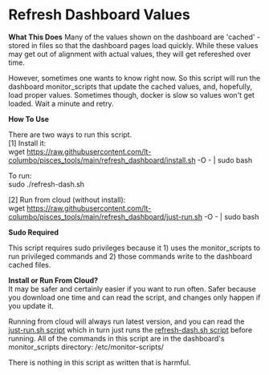 # Refresh Dashboard Values

**What This Does**
Many of the values shown on the dashboard are 'cached' - stored in files so that the dashboard pages load quickly. While these values may get out of alignment with actual values, they will get refereshed over time.

However, sometimes one wants to know right now. So this script will run the dashboard monitor_scripts that update the cached values, and, hopefully, load proper values. Sometimes though, docker is slow so values won't get loaded. Wait a minute and retry.

**How To Use**

There are two ways to run this script.  
[1] Install it:  
wget https://raw.githubusercontent.com/lt-columbo/pisces_tools/main/refresh_dashboard/install.sh -O - | sudo bash  

To run:  
sudo ./refresh-dash.sh

[2] Run from cloud (without install):  
wget https://raw.githubusercontent.com/lt-columbo/pisces_tools/main/refresh_dashboard/just-run.sh -O - | sudo bash  

**Sudo Required**

This script requires sudo privileges because it 1) uses the monitor_scripts to run privileged commands and 2) those commands write to the dashboard cached files.  

**Install or Run From Cloud?**  
It may be safer and certainly easier if you want to run often. Safer because you download one time and can read the script, and changes only happen if you update it.

Running from cloud will always run latest version, and you can read the [just-run.sh script](https://github.com/lt-columbo/pisces_tools/blob/main/refresh_dashboard/just-run.sh) which in turn just runs the [refresh-dash.sh script](https://github.com/lt-columbo/pisces_tools/blob/main/refresh_dashboard/refresh-dash.sh) before running. All of the commands in this script are in the dashboard's monitor_scripts directory: /etc/monitor-scripts/

There is nothing in this script as written that is harmful.
